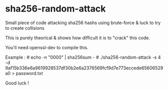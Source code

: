 # sha256-random-attack
Small piece of code attacking sha256 hashs using brute-force &amp; luck to try to create collisions

This is purely theorical & shows how difficult it is to "crack" this code.

You'll need openssl-dev to compile this.

Example :
\# echo -n "0000" | sha256sum -
\# ./sha256-random-attack -s 4 -d 9af15b336e6a9619928537df30b2e6a2376569fcf9d7e773eccede65606529a0 > password.txt

Good luck !
